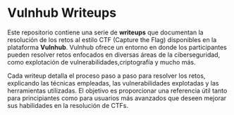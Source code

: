 # Vulnhub Writeups

Este repositorio contiene una serie de **writeups** que documentan la resolución de los retos al estilo CTF (Capture the Flag) disponibles en la plataforma **Vulnhub**. Vulnhub ofrece un entorno en donde los participantes pueden resolver retos enfocados en diversas áreas de la ciberseguridad, como explotación de vulnerabilidades,criptografía y mucho más.

Cada writeup detalla el proceso paso a paso para resolver los retos, explicando las técnicas empleadas, las vulnerabilidades explotadas y las herramientas utilizadas. El objetivo es proporcionar una referencia útil tanto para principiantes como para usuarios más avanzados que deseen mejorar sus habilidades en la resolución de CTFs.
